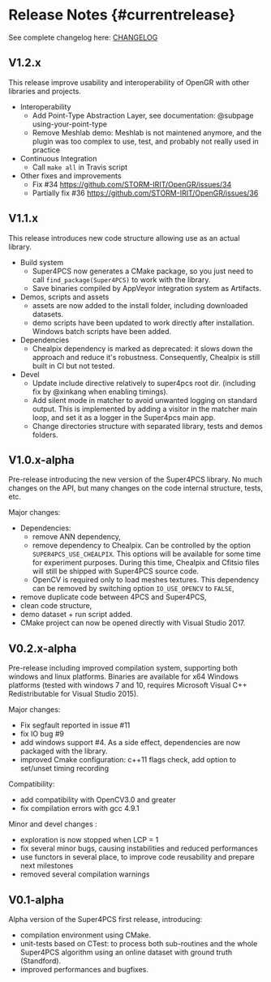 # Release Notes {#currentrelease}
See complete changelog here: [CHANGELOG](./CHANGELOG)
## V1.2.x
This release improve usability and interoperability of OpenGR with other libraries and projects.

 - Interoperability
   - Add Point-Type Abstraction Layer, see documentation: @subpage using-your-point-type
   - Remove Meshlab demo: Meshlab is not maintened anymore, and the plugin was too complex to use, test, and probably not really used in practice
 - Continuous Integration
   - Call `make all` in Travis script
 - Other fixes and improvements
   - Fix #34 https://github.com/STORM-IRIT/OpenGR/issues/34
   - Partially fix #36 https://github.com/STORM-IRIT/OpenGR/issues/36

## V1.1.x
This release introduces new code structure allowing use as an actual library.

 - Build system
   - Super4PCS now generates a CMake package, so you just need to call `find_package(Super4PCS)` to work with the library.
   - Save binaries compiled by AppVeyor integration system as Artifacts.
 - Demos, scripts and assets
   - assets are now added to the install folder, including downloaded datasets.
   - demo scripts have been updated to work directly after installation. Windows batch scripts have been added.
 - Dependencies
   - Chealpix dependency is marked as deprecated: it slows down the approach and reduce it's robustness. Consequently, Chealpix is still built in CI but not tested.
 - Devel
   - Update include directive relatively to super4pcs root dir. (including fix by @xinkang when enabling timings).
   - Add silent mode in matcher to avoid unwanted logging on standard output. This is implemented by adding a visitor in the matcher main loop, and set it as a logger in the Super4pcs main app.
   - Change directories structure with separated library, tests and demos folders.


## V1.0.x-alpha
Pre-release introducing the new version of the Super4PCS library.
No much changes on the API, but many changes on the code internal structure, tests, etc.

Major changes:
 * Dependencies:
   * remove ANN dependency,
   * remove dependency to Chealpix. Can be controlled by the option `SUPER4PCS_USE_CHEALPIX`. This options will be available for some time for experiment purposes. During this time, Chealpix and Cfitsio files will still be shipped with Super4PCS source code.
   * OpenCV is required only to load meshes textures. This dependency can be removed by switching option `IO_USE_OPENCV` to `FALSE`,
 * remove duplicate code between 4PCS and Super4PCS,
 * clean code structure,
 * demo dataset + run script added.
 * CMake project can now be opened directly with Visual Studio 2017.

## V0.2.x-alpha
Pre-release including improved compilation system, supporting both windows and linux platforms.
Binaries are available for x64 Windows platforms (tested with windows 7 and 10, requires Microsoft Visual C++ Redistributable for Visual Studio 2015).

Major changes:
 * Fix segfault reported in issue #11
 * fix IO bug #9
 * add windows support #4. As a side effect, dependencies are now packaged with the library.
 * improved Cmake configuration: c++11 flags check, add option to set/unset timing recording

Compatibility:
 * add compatibility with OpenCV3.0 and greater
 * fix compilation errors with gcc 4.9.1

Minor and devel changes :
 * exploration is now stopped when LCP = 1
 * fix several minor bugs, causing instabilities and reduced performances
 * use functors in several place, to improve code reusability and prepare next milestones
 * removed several compilation warnings

## V0.1-alpha
Alpha version of the Super4PCS first release, introducing:

* compilation environment using CMake.
* unit-tests based on CTest: to process both sub-routines and the whole Super4PCS algorithm using an online dataset with ground truth (Standford).
* improved performances and bugfixes.

